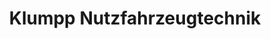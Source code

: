 ---
title: "Klumpp Nutzfahrzeugtechnik"
url: /renchen/klumpp-nutzfahrzeugtechnik/
shop: Autowerkstatt
---